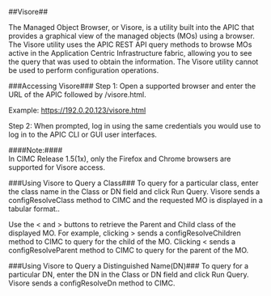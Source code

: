 ##Visore##

The Managed Object Browser, or Visore, is a utility built into the APIC that provides a graphical view of the managed objects (MOs) using a browser. The Visore utility uses the APIC REST API query methods to browse MOs active in the Application Centric Infrastructure fabric, allowing you to see the query that was used to obtain the information. The Visore utility cannot be used to perform configuration operations. 

###Accessing Visore###
Step 1: Open a supported browser and enter the URL of the APIC followed by /visore.html.

Example:
https://192.0.20.123/visore.html

Step 2: When prompted, log in using the same credentials you would use to log in to the APIC CLI or GUI user interfaces.

####Note:####	
In CIMC Release 1.5(1x), only the Firefox and Chrome browsers are supported for Visore access.

###Using Visore to Query a Class###
To query for a particular class, enter the class name in the Class or DN field and click Run Query. Visore sends a configResolveClass method to CIMC and the requested MO is displayed in a tabular format..

Use the < and > buttons to retrieve the Parent and Child class of the displayed MO. For example, clicking > sends a configResolveChildren method to CIMC to query for the child of the MO. Clicking < sends a configResolveParent method to CIMC to query for the parent of the MO.

###Using Visore to Query a Distinguished Name(DN)###
To query for a particular DN, enter the DN in the Class or DN field and click Run Query. Visore sends a configResolveDn method to CIMC.
